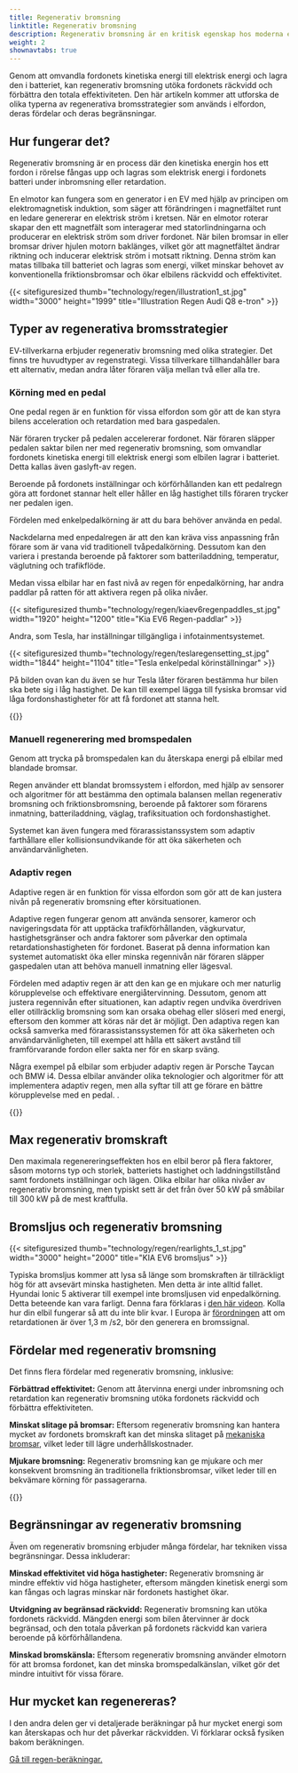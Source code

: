 ```yaml
---
title: Regenerativ bromsning
linktitle: Regenerativ bromsning
description: Regenerativ bromsning är en kritisk egenskap hos moderna elbilar, vilket gör att fordonet kan återvinna energi under inbromsning och retardation.
weight: 2
shownavtabs: true
---
```

<!-- markdownlint-disable MD033 -->
Genom att omvandla fordonets kinetiska energi till elektrisk energi och lagra den i batteriet, kan regenerativ bromsning utöka fordonets räckvidd och förbättra den totala effektiviteten. Den här artikeln kommer att utforska de olika typerna av regenerativa bromsstrategier som används i elfordon, deras fördelar och deras begränsningar.

## Hur fungerar det?

Regenerativ bromsning är en process där den kinetiska energin hos ett fordon i rörelse fångas upp och lagras som elektrisk energi i fordonets batteri under inbromsning eller retardation.

En elmotor kan fungera som en generator i en EV med hjälp av principen om elektromagnetisk induktion, som säger att förändringen i magnetfältet runt en ledare genererar en elektrisk ström i kretsen. När en elmotor roterar skapar den ett magnetfält som interagerar med statorlindningarna och producerar en elektrisk ström som driver fordonet. När bilen bromsar in eller bromsar driver hjulen motorn baklänges, vilket gör att magnetfältet ändrar riktning och inducerar elektrisk ström i motsatt riktning. Denna ström kan matas tillbaka till batteriet och lagras som energi, vilket minskar behovet av konventionella friktionsbromsar och ökar elbilens räckvidd och effektivitet.

{{< sitefiguresized thumb="technology/regen/illustration1_st.jpg" width="3000" height="1999" title="Illustration Regen Audi Q8 e-tron" >}}

## Typer av regenerativa bromsstrategier

EV-tillverkarna erbjuder regenerativ bromsning med olika strategier. Det finns tre huvudtyper av regenstrategi. Vissa tillverkare tillhandahåller bara ett alternativ, medan andra låter föraren välja mellan två eller alla tre.

### Körning med en pedal

One pedal regen är en funktion för vissa elfordon som gör att de kan styra bilens acceleration och retardation med bara gaspedalen.

När föraren trycker på pedalen accelererar fordonet. När föraren släpper pedalen saktar bilen ner med regenerativ bromsning, som omvandlar fordonets kinetiska energi till elektrisk energi som elbilen lagrar i batteriet. Detta kallas även gaslyft-av regen.

Beroende på fordonets inställningar och körförhållanden kan ett pedalregn göra att fordonet stannar helt eller håller en låg hastighet tills föraren trycker ner pedalen igen.

Fördelen med enkelpedalkörning är att du bara behöver använda en pedal.

Nackdelarna med enpedalregen är att den kan kräva viss anpassning från förare som är vana vid traditionell tvåpedalkörning. Dessutom kan den variera i prestanda beroende på faktorer som batteriladdning, temperatur, väglutning och trafikflöde.

Medan vissa elbilar har en fast nivå av regen för enpedalkörning, har andra paddlar på ratten för att aktivera regen på olika nivåer.

{{< sitefiguresized thumb="technology/regen/kiaev6regenpaddles_st.jpg" width="1920" height="1200" title="Kia EV6 Regen-paddlar" >}}

Andra, som Tesla, har inställningar tillgängliga i infotainmentsystemet.

{{< sitefiguresized thumb="technology/regen/teslaregensetting_st.jpg" width="1844" height="1104" title="Tesla enkelpedal körinställningar" >}}

På bilden ovan kan du även se hur Tesla låter föraren bestämma hur bilen ska bete sig i låg hastighet. De kan till exempel lägga till fysiska bromsar vid låga fordonshastigheter för att få fordonet att stanna helt.

{{<evkxdisplayaddarticle />}}

### Manuell regenerering med bromspedalen

Genom att trycka på bromspedalen kan du återskapa energi på elbilar med blandade bromsar.

Regen använder ett blandat bromssystem i elfordon, med hjälp av sensorer och algoritmer för att bestämma den optimala balansen mellan regenerativ bromsning och friktionsbromsning, beroende på faktorer som förarens inmatning, batteriladdning, väglag, trafiksituation och fordonshastighet.

Systemet kan även fungera med förarassistanssystem som adaptiv farthållare eller kollisionsundvikande för att öka säkerheten och användarvänligheten.

### Adaptiv regen

Adaptive regen är en funktion för vissa elfordon som gör att de kan justera nivån på regenerativ bromsning efter körsituationen.

Adaptive regen fungerar genom att använda sensorer, kameror och navigeringsdata för att upptäcka trafikförhållanden, vägkurvatur, hastighetsgränser och andra faktorer som påverkar den optimala retardationshastigheten för fordonet. Baserat på denna information kan systemet automatiskt öka eller minska regennivån när föraren släpper gaspedalen utan att behöva manuell inmatning eller lägesval.

Fördelen med adaptiv regen är att den kan ge en mjukare och mer naturlig körupplevelse och effektivare energiåtervinning. Dessutom, genom att justera regennivån efter situationen, kan adaptiv regen undvika överdriven eller otillräcklig bromsning som kan orsaka obehag eller slöseri med energi, eftersom den kommer att köras när det är möjligt. Den adaptiva regen kan också samverka med förarassistanssystemen för att öka säkerheten och användarvänligheten, till exempel att hålla ett säkert avstånd till framförvarande fordon eller sakta ner för en skarp sväng.

Några exempel på elbilar som erbjuder adaptiv regen är Porsche Taycan och BMW i4. Dessa elbilar använder olika teknologier och algoritmer för att implementera adaptiv regen, men alla syftar till att ge förare en bättre körupplevelse med en pedal. .

{{<evkxdisplayaddarticle />}}

## Max regenerativ bromskraft

Den maximala regenereringseffekten hos en elbil beror på flera faktorer, såsom motorns typ och storlek, batteriets hastighet och laddningstillstånd samt fordonets inställningar och lägen. Olika elbilar har olika nivåer av regenerativ bromsning, men typiskt sett är det från över 50 kW på småbilar till 300 kW på de mest kraftfulla.

## Bromsljus och regenerativ bromsning

{{< sitefiguresized thumb="technology/regen/rearlights_1_st.jpg" width="3000" height="2000" title="KIA EV6 bromsljus" >}}

Typiska bromsljus kommer att lysa så länge som bromskraften är tillräckligt hög för att avsevärt minska hastigheten. Men detta är inte alltid fallet. Hyundai Ionic 5 aktiverar till exempel inte bromsljusen vid enpedalkörning. Detta beteende kan vara farligt. Denna fara förklaras i [den här videon](https://www.youtube.com/watch?v=U0YW7x9U5TQ). Kolla hur din elbil fungerar så att du inte blir kvar.
I Europa är [förordningen](https://unece.org/transport/documents/2022/02/standards/un-regulation-no-13h-revision-4-amendment-2) att om retardationen är över 1,3 m /s2, bör den generera en bromssignal.
## Fördelar med regenerativ bromsning

Det finns flera fördelar med regenerativ bromsning, inklusive:

**Förbättrad effektivitet:** Genom att återvinna energi under inbromsning och retardation kan regenerativ bromsning utöka fordonets räckvidd och förbättra effektiviteten.

**Minskat slitage på bromsar:** Eftersom regenerativ bromsning kan hantera mycket av fordonets bromskraft kan det minska slitaget på [mekaniska bromsar](../brakes/), vilket leder till lägre underhållskostnader.

**Mjukare bromsning:** Regenerativ bromsning kan ge mjukare och mer konsekvent bromsning än traditionella friktionsbromsar, vilket leder till en bekvämare körning för passagerarna.

{{<evkxdisplayaddarticle />}}

## Begränsningar av regenerativ bromsning

Även om regenerativ bromsning erbjuder många fördelar, har tekniken vissa begränsningar. Dessa inkluderar:

**Minskad effektivitet vid höga hastigheter:** Regenerativ bromsning är mindre effektiv vid höga hastigheter, eftersom mängden kinetisk energi som kan fångas och lagras minskar när fordonets hastighet ökar.

**Utvidgning av begränsad räckvidd:** Regenerativ bromsning kan utöka fordonets räckvidd. Mängden energi som bilen återvinner är dock begränsad, och den totala påverkan på fordonets räckvidd kan variera beroende på körförhållandena.

**Minskad bromskänsla:** Eftersom regenerativ bromsning använder elmotorn för att bromsa fordonet, kan det minska bromspedalkänslan, vilket gör det mindre intuitivt för vissa förare.

## Hur mycket kan regenereras?

I den andra delen ger vi detaljerade beräkningar på hur mycket energi som kan återskapas och hur det påverkar räckvidden. Vi förklarar också fysiken bakom beräkningen.

[Gå till regen-beräkningar.](calculations/)